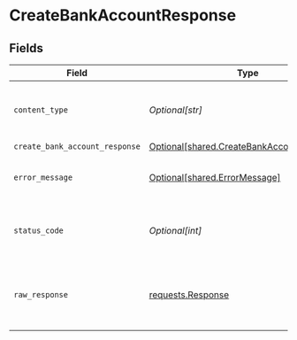 # CreateBankAccountResponse


## Fields

| Field                                                                                              | Type                                                                                               | Required                                                                                           | Description                                                                                        |
| -------------------------------------------------------------------------------------------------- | -------------------------------------------------------------------------------------------------- | -------------------------------------------------------------------------------------------------- | -------------------------------------------------------------------------------------------------- |
| `content_type`                                                                                     | *Optional[str]*                                                                                    | :heavy_check_mark:                                                                                 | HTTP response content type for this operation                                                      |
| `create_bank_account_response`                                                                     | [Optional[shared.CreateBankAccountResponse]](undefined/models/shared/createbankaccountresponse.md) | :heavy_minus_sign:                                                                                 | Success                                                                                            |
| `error_message`                                                                                    | [Optional[shared.ErrorMessage]](undefined/models/shared/errormessage.md)                           | :heavy_minus_sign:                                                                                 | The request made is not valid.                                                                     |
| `status_code`                                                                                      | *Optional[int]*                                                                                    | :heavy_check_mark:                                                                                 | HTTP response status code for this operation                                                       |
| `raw_response`                                                                                     | [requests.Response](https://requests.readthedocs.io/en/latest/api/#requests.Response)              | :heavy_minus_sign:                                                                                 | Raw HTTP response; suitable for custom response parsing                                            |